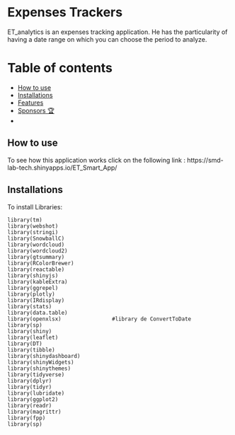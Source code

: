 # Expenses Trackers 
ET_analytics is an expenses tracking application. He has the particularity of having a date range on which you can choose the period to analyze.

# Table of contents

- [How to use](#usage)
- [Installations](#install)
- [Features](#features)
- [Sponsors 🏆](#sponsors)
- 
<h2 id="install">How to use</h2>
To see how this application works click on the following link : https://smd-lab-tech.shinyapps.io/ET_Smart_App/

<h2 id="install">Installations</h2>

To install Libraries:

```
library(tm)
library(webshot)
library(stringi)
library(SnowballC)
library(wordcloud)
library(wordcloud2)
library(gtsummary)
library(RColorBrewer)
library(reactable)
library(shinyjs)
library(kableExtra)
library(ggrepel)
library(plotly)
library(IRdisplay)
library(stats)
library(data.table)
library(openxlsx)                #library de ConvertToDate 
library(sp)
library(shiny)
library(leaflet)
library(DT)
library(tibble) 
library(shinydashboard)
library(shinyWidgets)
library(shinythemes)
library(tidyverse)
library(dplyr)
library(tidyr)
library(lubridate)
library(ggplot2)
library(readr)
library(magrittr)
library(fpp)
library(sp)
```

